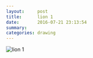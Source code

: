 ```yaml
---
layout:     post
title:      lion 1
date:       2016-07-21 23:13:54
summary:    
categories: drawing
---
```

![lion 1](/images/diary/lion-1.png "or lying")